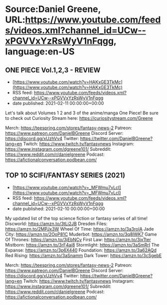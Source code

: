 # Source:Daniel Greene, URL:https://www.youtube.com/feeds/videos.xml?channel_id=UCw--xPGVVxYzRsWyV1nFqgg, language:en-US

## ONE PIECE Vol.1,2,3 - REVIEW
 - [https://www.youtube.com/watch?v=HAKxGE3TkMc](https://www.youtube.com/watch?v=HAKxGE3TkMc)
 - RSS feed: https://www.youtube.com/feeds/videos.xml?channel_id=UCw--xPGVVxYzRsWyV1nFqgg
 - date published: 2021-02-11 00:00:00+00:00

Let's talk about Volumes 1 2 and 3 of the anime/manga One Piece! 
Be sure to check out Curiosity Stream here: https://curiositystream.com/Greene

Merch: https://teespring.com/stores/fantasy-news-2
Patreon: https://www.patreon.com/DanielBGreene
Discord Server: https://discord.gg/xUzhVv4
Twitter: https://twitter.com/DanielBGreene?lang=en
Twitch: https://www.twitch.tv/fantasynews
Instagram: https://www.instagram.com/dgreene101/
Subreddit: https://www.reddit.com/r/danielgreene
Podcast: https://afictionalconversation.podbean.com/

## TOP 10 SCIFI/FANTASY SERIES (2021)
 - [https://www.youtube.com/watch?v=_MFWmu7vLcI](https://www.youtube.com/watch?v=_MFWmu7vLcI)
 - RSS feed: https://www.youtube.com/feeds/videos.xml?channel_id=UCw--xPGVVxYzRsWyV1nFqgg
 - date published: 2021-02-10 00:00:00+00:00

My updated list of the top science fiction or fantasy series of all time! 
Discworld: https://amzn.to/3tLi2JB 
Dresden Files: https://amzn.to/2MPJx3W 
Wheel Of Time: https://amzn.to/3a3roIA 
Jade City: https://amzn.to/2OoP81C 
Muderbot: https://amzn.to/3q8lWK7 
Game Of Thrones: https://amzn.to/3jEbNCv
First Law: https://amzn.to/3jxTter 
Mistborn: https://amzn.to/3rF4ai8 
Stormlight: https://amzn.to/3aSmRrI
The Expanse: https://amzn.to/3p6X440 
Foundation: https://amzn.to/3a62AQd
Red Rising: https://amzn.to/3aSnamm 
Dark Tower: https://amzn.to/3cSgebE 

Merch: https://teespring.com/stores/fantasy-news-2
Patreon: https://www.patreon.com/DanielBGreene
Discord Server: https://discord.gg/xUzhVv4
Twitter: https://twitter.com/DanielBGreene?lang=en
Twitch: https://www.twitch.tv/fantasynews
Instagram: https://www.instagram.com/dgreene101/
Subreddit: https://www.reddit.com/r/danielgreene
Podcast: https://afictionalconversation.podbean.com/

